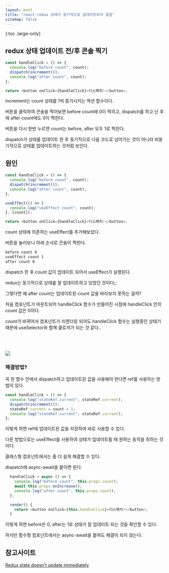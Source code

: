 ```yaml
---
layout: post
title: "react-redux 상태가 동기적으로 업데이트되지 않음"
sitemap: false
---
```


{:toc .large-only}

## redux 상태 업데이트 전/후 콘솔 찍기

```js
const handleClick = () => {
  console.log("before count", count);
  dispatch(increment());
  console.log("after count", count);
};

return <button onClick={handleClick}>디스패치!</button>;
```

increment는 count 상태를 1씩 증가시키는 액션 함수이다.

버튼을 클릭하여 콘솔을 찍어보면 before count에 0이 찍히고, dispatch를 하고 난 후에 after count에도 0이 찍힌다.

버튼을 다시 한번 누르면 count는 before, after 모두 1로 찍힌다.

dispatch가 상태를 업데이트 한 후 동기적으로 다음 코드로 넘어가는 것이 아니라 비동기적으로 상태를 업데이트하는 것처럼 보인다.

## 원인

```js
const handleClick = () => {
  console.log("before count", count);
  dispatch(increment());
  console.log("after count", count);
};

useEffect(() => {
  console.log("useEffect count", count);
}, [count]);

return <button onClick={handleClick}>디스패치!</button>;
```

count 상태에 의존하는 useEffect를 추가해보았다.

버튼을 눌러보니 아래 순서로 콘솔이 찍힌다.

```bash
before count 0
useEffect count 1
after count 0
```

dispatch 한 후 count 값이 업데이트 되어서 useEffect가 실행된다.

redux는 동기적으로 상태를 잘 업데이트하고 있었던 것이다;;

그렇다면 왜 after count는 업데이트된 count 값을 바라보지 못하는 걸까?

처음 컴포넌트가 마운트되어 handleClick 함수가 만들어진 시점에 handleClick 안의 count 값은 0이다.

count가 바뀌어서 컴포넌트가 리렌더링 되어도 handleClick 함수는 실행중인 상태기 때문에 useSelector와 함께 클로저가 되는 것 같다..

<img src="/assets/img/blog/2023-01-10-useSelector-not-updated-immediately_01" style="margin-top: 50px;">

### 해결방법?

꼭 한 함수 안에서 dispatch하고 업데이트된 값을 사용해야 한다면 ref를 사용하는 방법이 있다.

```js
const handleClick = () => {
  console.log("stateRef.current", stateRef.current);
  dispatch(increment());
  stateRef.current = count + 1;
  console.log("stateRef.current", stateRef.current);
};
```

이렇게 하면 ref에 업데이트된 값을 저장하여 바로 사용할 수 있다.

다른 방법으로는 useEffect를 사용하여 상태가 업데이트될 때 원하는 동작을 취하는 것이다.

클래스형 컴포넌트에서는 좀 더 쉽게 해결할 수 있다.

dispatch에 async-await을 붙이면 된다.

```js
  handleClick = async () => {
    console.log("before count", this.props.count);
    await this.props.onIncrease();
    console.log("after count", this.props.count);
  };

  render() {
    return <button onClick={this.handleClick}>디스패치!</button>;
  }
```

이렇게 하면 before은 0, after는 1로 상태가 잘 업데이트 되는 것을 확인할 수 있다.

하지만 함수형 컴포넌트에서는 async-await을 붙여도 해결이 되지 않는다.

## 참고사이트

[Redux state doesn't update immediately](https://stackoverflow.com/a/69139701)
